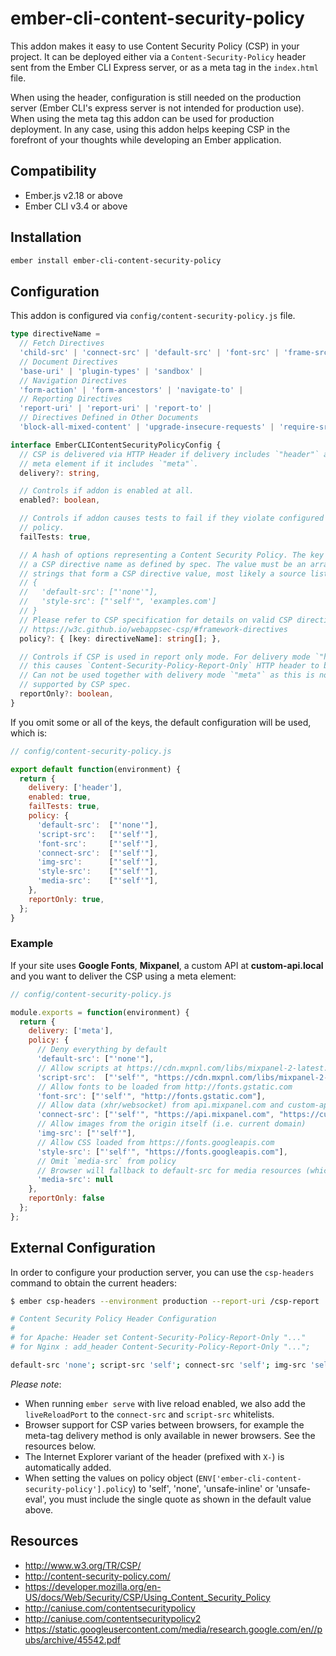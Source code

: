 # ember-cli-content-security-policy

This addon makes it easy to use Content Security Policy (CSP) in your project. It can be deployed either
via a `Content-Security-Policy` header sent from the Ember CLI Express server, or as a meta tag in the
`index.html` file.

When using the header, configuration is still needed on the production server (Ember CLI's express server 
is not intended for production use). When using the meta tag this addon can be used for production deployment.
In any case, using this addon helps keeping CSP in the forefront of your thoughts while developing an Ember application.


Compatibility
------------------------------------------------------------------------------

* Ember.js v2.18 or above
* Ember CLI v3.4 or above


Installation
------------------------------------------------------------------------------

```bash
ember install ember-cli-content-security-policy
```

Configuration
------------------------------------------------------------------------------

This addon is configured via `config/content-security-policy.js` file.

```ts
type directiveName =
  // Fetch Directives
  'child-src' | 'connect-src' | 'default-src' | 'font-src' | 'frame-src' | 'image-src' | 'manifest-src' | 'media-src' | 'object-src' | 'prefetch-src' | 'script-src' | 'script-src-elem' | 'script-src-attr' | 'style-src' | 'style-src-elem' | 'style-src-attr' | 'worker-src' |
  // Document Directives
  'base-uri' | 'plugin-types' | 'sandbox' |
  // Navigation Directives
  'form-action' | 'form-ancestors' | 'navigate-to' |
  // Reporting Directives
  'report-uri' | 'report-uri' | 'report-to' |
  // Directives Defined in Other Documents
  'block-all-mixed-content' | 'upgrade-insecure-requests' | 'require-sri-for';

interface EmberCLIContentSecurityPolicyConfig {
  // CSP is delivered via HTTP Header if delivery includes `"header"` and via
  // meta element if it includes `"meta"`.
  delivery?: string,

  // Controls if addon is enabled at all.
  enabled?: boolean,

  // Controls if addon causes tests to fail if they violate configured CSP
  // policy.
  failTests: true,

  // A hash of options representing a Content Security Policy. The key must be
  // a CSP directive name as defined by spec. The value must be an array of
  // strings that form a CSP directive value, most likely a source list, e.g.
  // {
  //   'default-src': ["'none'"],
  //   'style-src': ["'self'", 'examples.com']
  // }
  // Please refer to CSP specification for details on valid CSP directives:
  // https://w3c.github.io/webappsec-csp/#framework-directives
  policy?: { [key: directiveName]: string[]; },

  // Controls if CSP is used in report only mode. For delivery mode `"header"`
  // this causes `Content-Security-Policy-Report-Only` HTTP header to be used.
  // Can not be used together with delivery mode `"meta"` as this is not
  // supported by CSP spec.
  reportOnly?: boolean,
}
```

If you omit some or all of the keys, the default configuration will be used, which is:

```js
// config/content-security-policy.js

export default function(environment) {
  return {
    delivery: ['header'],
    enabled: true,
    failTests: true,
    policy: {
      'default-src':  ["'none'"],
      'script-src':   ["'self'"],
      'font-src':     ["'self'"],
      'connect-src':  ["'self'"],
      'img-src':      ["'self'"],
      'style-src':    ["'self'"],
      'media-src':    ["'self'"],
    },
    reportOnly: true,
  };
}
```

### Example

If your site uses **Google Fonts**, **Mixpanel**, a custom API at **custom-api.local** and you want to deliver the CSP using a meta element:

```js
// config/content-security-policy.js

module.exports = function(environment) {
  return {
    delivery: ['meta'],
    policy: {
      // Deny everything by default
      'default-src': ["'none'"],
      // Allow scripts at https://cdn.mxpnl.com/libs/mixpanel-2-latest.min.js
      'script-src':  ["'self'", "https://cdn.mxpnl.com/libs/mixpanel-2-latest.min.js"],
      // Allow fonts to be loaded from http://fonts.gstatic.com
      'font-src': ["'self'", "http://fonts.gstatic.com"],
      // Allow data (xhr/websocket) from api.mixpanel.com and custom-api.local
      'connect-src': ["'self'", "https://api.mixpanel.com", "https://custom-api.local"],
      // Allow images from the origin itself (i.e. current domain)
      'img-src': ["'self'"],
      // Allow CSS loaded from https://fonts.googleapis.com
      'style-src': ["'self'", "https://fonts.googleapis.com"],
      // Omit `media-src` from policy
      // Browser will fallback to default-src for media resources (which is 'none', see above)
      'media-src': null
    },
    reportOnly: false
  };
};
```

## External Configuration

In order to configure your production server, you can use the `csp-headers` command to obtain
the current headers:

```bash
$ ember csp-headers --environment production --report-uri /csp-report

# Content Security Policy Header Configuration
#
# for Apache: Header set Content-Security-Policy-Report-Only "..."
# for Nginx : add_header Content-Security-Policy-Report-Only "...";

default-src 'none'; script-src 'self'; connect-src 'self'; img-src 'self'; style-src 'self'; report-uri /csp-report;
```

*Please note*:
+ When running `ember serve` with live reload enabled, we also add the `liveReloadPort` to
  the `connect-src` and `script-src` whitelists.
+ Browser support for CSP varies between browsers, for example the meta-tag delivery method is only available
  in newer browsers. See the resources below.
+ The Internet Explorer variant of the header (prefixed with `X-`) is automatically added.
+ When setting the values on policy object (`ENV['ember-cli-content-security-policy'].policy`) to 'self', 'none', 'unsafe-inline' or 'unsafe-eval',
  you must include the single quote as shown in the default value above.

## Resources

* http://www.w3.org/TR/CSP/
* http://content-security-policy.com/
* https://developer.mozilla.org/en-US/docs/Web/Security/CSP/Using_Content_Security_Policy
* http://caniuse.com/contentsecuritypolicy
* http://caniuse.com/contentsecuritypolicy2
* https://static.googleusercontent.com/media/research.google.com/en//pubs/archive/45542.pdf
